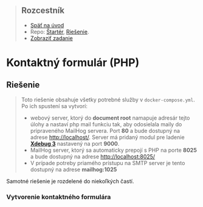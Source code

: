 <div class="hidden">

> ## Rozcestník
> - [Späť na úvod](../../README.md)
> - Repo: [Štartér](/../../tree/main/php/contact-form), [Riešenie](/../../tree/solution/php/contact-form).
> - [Zobraziť zadanie](zadanie.md)

# Kontaktný formulár (PHP)
</div>

## Riešenie

<div class="hidden">

> Toto riešenie obsahuje všetky potrebné služby v `docker-compose.yml`. Po ich spustení sa vytvorí:
> - webový server, ktorý do __document root__ namapuje adresár tejto úlohy a nastaví php mail funkciu tak, aby odosielala maily do pripraveného MailHog servera. Port __80__ a bude dostupný na adrese [http://localhost/](http://localhost/). Server má pridaný modul pre ladenie [__Xdebug 3__](https://xdebug.org/) nastavený na port __9000__.
> - MailHog server, ktorý sa automaticky prepojí s PHP na porte __8025__ a bude dostupný na adrese [http://localhost:8025/](http://localhost:8025/)
> - V prípade potreby priamého prístupu na SMTP server je tento dostupný na adrese __mailhog:1025__

</div>

Samotné riešenie je rozdelené do niekoľkých častí.

### Vytvorenie kontaktného formulára